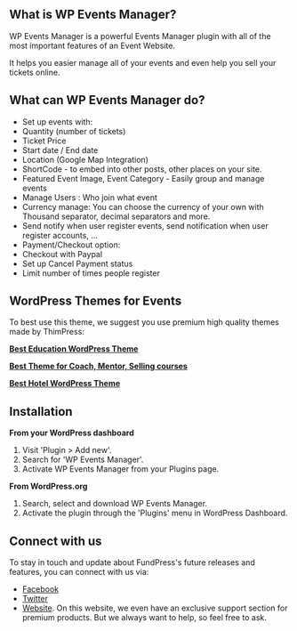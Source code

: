 ## What is WP Events Manager?

WP Events Manager is a powerful Events Manager plugin with all of the most important features of an Event Website.

It helps you easier manage all of your events and even help you sell your tickets online.

## What can WP Events Manager do?

* Set up events with:
 * Quantity (number of tickets)
 * Ticket Price 
 * Start date / End date 
 * Location (Google Map Integration)
 * ShortCode - to embed into other posts, other places on your site.
 * Featured Event Image, Event Category - Easily group and manage events
* Manage Users : Who join what event 
* Currency manage: You can choose the currency of your own with Thousand separator, decimal separators and more. 
* Send notify when user register events, send notification when user register accounts, ... 
* Payment/Checkout option:
 * Checkout with Paypal 
 * Set up Cancel Payment status 
 * Limit number of times people register 

## WordPress Themes for Events

To best use this theme, we suggest you use premium high quality themes made by ThimPress:

**[Best Education WordPress Theme](https://themeforest.net/item/education-wordpress-theme-education-wp/14058034?utm_source=wporg&utm_medium=wphotelbooking&ref=thimpress&utm_campaign=wphotelbooking)**

**[Best Theme for Coach, Mentor, Selling courses](https://themeforest.net/item/speaker-and-life-coach-wordpress-theme-coaching-wp/17097658?utm_source=wporg&utm_medium=wphotelbooking&ref=thimpress&utm_campaign=wphotelbooking)**

**[Best Hotel WordPress Theme](http://themeforest.net/item/hotel-wordpress-theme-sailing/13321455?utm_source=wporg&utm_medium=wphotelbooking&ref=thimpress&utm_campaign=wphotelbooking)**


## Installation

**From your WordPress dashboard**
1. Visit 'Plugin > Add new'.
2. Search for 'WP Events Manager'.
3. Activate WP Events Manager from your Plugins page.

**From WordPress.org**
1. Search, select and download WP Events Manager.
2. Activate the plugin through the 'Plugins' menu in WordPress Dashboard.

## Connect with us

To stay in touch and update about FundPress's future releases and features, you can connect with us via:
- [Facebook](https://www.facebook.com/ThimPress/)
- [Twitter](http://twitter.com/thimpress)
- [Website](http://thimpress.com/). On this website, we even have an exclusive support section for premium products. But we always want to help, so feel free to ask.

